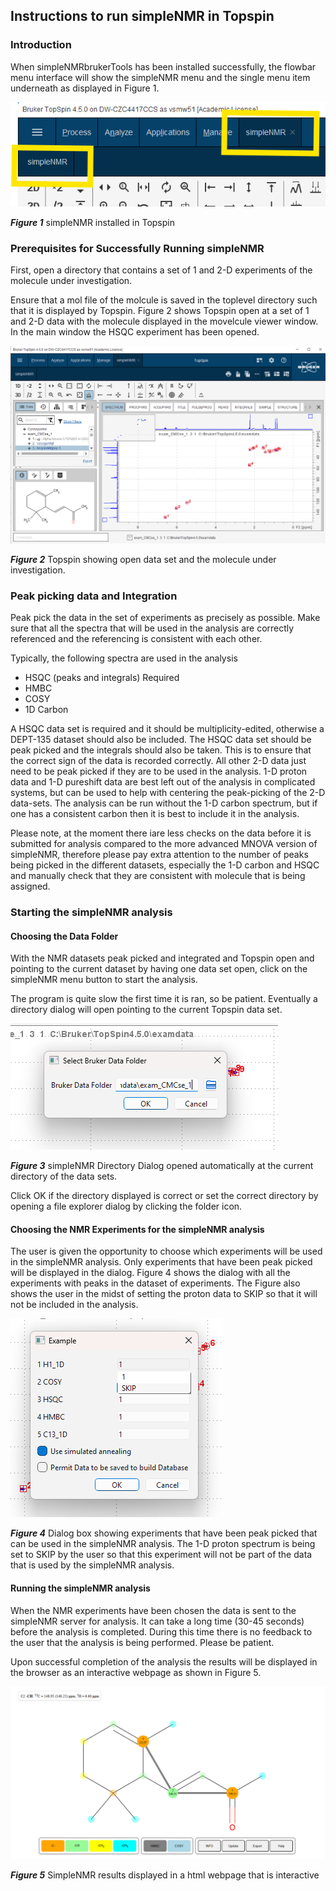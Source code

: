 ## Instructions to run simpleNMR in Topspin

### Introduction

When simpleNMRbrukerTools has been installed successfully, the flowbar menu interface will show the simpleNMR menu and the single menu item underneath as displayed in Figure 1.

![simpleNMR installed in Topspin](images/simpleNMRinstalledFlowbar.png "simpleNMR installed in Topspin")

***Figure 1*** simpleNMR installed in Topspin

### Prerequisites for Successfully Running simpleNMR

First, open a directory that contains a set of 1 and 2-D experiments of the molecule under investigation.

Ensure that a mol file of the molcule is saved in the toplevel directory such that it is displayed by Topspin. Figure 2 shows Topspin open at a set of 1 and 2-D data with the molecule displayed in the movelcule viewer window. In the main window the HSQC experiment has been opened.

![Open data set](images/topsinMoleculeHSQC.png "Open HSQC dataset with molecule")

***Figure 2*** Topspin showing open data set and the molecule under investigation.

### Peak picking data and Integration

Peak pick the data in the set of experiments as precisely as possible. Make sure that all the spectra that will be used in the analysis are correctly referenced and the referencing  is consistent with each other.

Typically, the following spectra are used in the analysis

  - HSQC (peaks and integrals) Required
  - HMBC
  - COSY
  - 1D Carbon

A HSQC data set is required and it should be multiplicity-edited, otherwise a DEPT-135 dataset should also be included.
The HSQC data set should be peak picked and the integrals should also be taken. This is to ensure that the correct sign of the data is recorded correctly. All other 2-D data just need to be peak picked if they are to be used in the analysis.
1-D proton data and 1-D pureshift data are best left out of the analysis in complicated systems, but can be used to help with centering the peak-picking of the 2-D data-sets.
The analysis can be run without the 1-D carbon spectrum, but if one has a consistent carbon then it is best to include it in the analysis.

Please note, at the moment there iare less checks on the data before it is submitted for analysis compared to the more advanced MNOVA version of simpleNMR, therefore please pay extra attention to the number of peaks being picked in the different datasets, especially the 1-D carbon and HSQC and manually check that they are consistent with molecule that is being assigned.

### Starting the simpleNMR analysis

#### Choosing the Data Folder

With the NMR datasets peak picked and integrated and Topspin open and pointing to the current dataset by having one data set open, click on the simpleNMR menu button to start  the analysis.

The program is quite slow the first time it is ran, so be patient. Eventually a directory dialog will open pointing to the current Topspin data set.


![simpleNMR Directory Dialog](images/DirectoryDialog.png "simpleNMR Directory Dialog")

***Figure 3*** simpleNMR Directory Dialog opened automatically at the current directory of the data sets.

Click OK if the directory displayed is correct or set the correct directory by opening a   file explorer dialog by clicking the folder icon.

#### Choosing the NMR Experiments for the simpleNMR analysis

The user is given the opportunity to choose which experiments will be used in the simpleNMR analysis. Only experiments that have been peak picked will be displayed in the dialog. Figure 4 shows the dialog with all the experiments with peaks in the dataset of experiments. The Figure also shows the user in the midst of setting the proton data to SKIP so that it will not be included in the analysis.

![Choosing the experiments for the analysis](images/ChooseExperiment.png "Choosing the experiments for the analysis")

***Figure 4*** Dialog box showing experiments that have been peak picked that can be used in the simpleNMR analysis. The 1-D proton spectrum is being set to SKIP by the user so that this experiment will not be part of the data that is used by the simpleNMR analysis.

#### Running the simpleNMR analysis

When the NMR experiments have been chosen the data is sent to the simpleNMR server for analysis. It can take a long time (30-45 seconds) before the analysis is completed. During this time there is no feedback to the user that the analysis is being performed. Please be patient.

Upon successful completion of the analysis the results will be displayed in the browser as an interactive webpage as shown in Figure 5.

![simpleNMR results](images/simpleNMRresults.png "simpleNMR results displayed in HTML web page" )

***Figure 5*** SimpleNMR results displayed in a html webpage that is interactive



